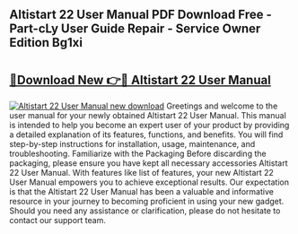 ## Altistart 22 User Manual PDF Download Free - Part-cLy User Guide Repair - Service Owner Edition Bg1xi

# <h2><a href="http://bc19612.oget.top/?id=Altistart+22+User+Manual">🔗Download New 👉🔴 Altistart 22 User Manual</a></h2>

[![Altistart 22 User Manual new download](https://i.imgur.com/5g1atiW.png)](http://bc19612.oget.top/?id=Altistart+22+User+Manual)
Greetings and welcome to the user manual for your newly obtained Altistart 22 User Manual. This manual is intended to help you become an expert user of your product by providing a detailed explanation of its features, functions, and benefits. You will find step-by-step instructions for installation, usage, maintenance, and troubleshooting. Familiarize with the Packaging Before discarding the packaging, please ensure you have kept all necessary accessories Altistart 22 User Manual. With features like list of features, your new Altistart 22 User Manual empowers you to achieve exceptional results. Our expectation is that the Altistart 22 User Manual has been a valuable and informative resource in your journey to becoming proficient in using your new gadget. Should you need any assistance or clarification, please do not hesitate to contact our support team.

